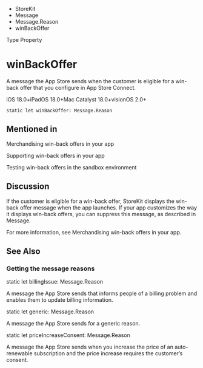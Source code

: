 

- StoreKit
- Message
- Message.Reason
-  winBackOffer 

Type Property

# winBackOffer

A message the App Store sends when the customer is eligible for a win-back offer that you configure in App Store Connect.

iOS 18.0+iPadOS 18.0+Mac Catalyst 18.0+visionOS 2.0+

``` source
static let winBackOffer: Message.Reason
```

## Mentioned in 

Merchandising win-back offers in your app

Supporting win-back offers in your app

Testing win-back offers in the sandbox environment

## Discussion

If the customer is eligible for a win-back offer, StoreKit displays the win-back offer message when the app launches. If your app customizes the way it displays win-back offers, you can suppress this message, as described in Message.

For more information, see Merchandising win-back offers in your app.

## See Also

### Getting the message reasons

static let billingIssue: Message.Reason

A message the App Store sends that informs people of a billing problem and enables them to update billing information.

static let generic: Message.Reason

A message the App Store sends for a generic reason.

static let priceIncreaseConsent: Message.Reason

A message the App Store sends when you increase the price of an auto-renewable subscription and the price increase requires the customer’s consent.

